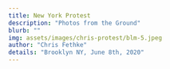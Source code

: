 ```yaml
---
title: New York Protest
description: "Photos from the Ground"
blurb: ""
img: assets/images/chris-protest/blm-5.jpeg
author: "Chris Fethke"
details: "Brooklyn NY, June 8th, 2020"
---
```

